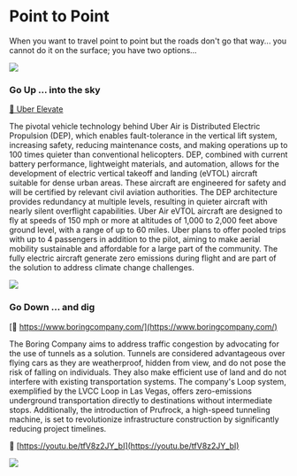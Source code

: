# Point to Point

When you want to travel point to point but the roads don't go that way... you cannot do it on the surface;  you have two options...

![](https://s3.amazonaws.com/img.courses.warmersun.com/progressandpredictions/road.png)

### Go Up ... into the sky

[🔗 Uber Elevate](https://youtu.be/44bSw-wPW4c)

The pivotal vehicle technology behind Uber Air is Distributed Electric Propulsion (DEP), which enables fault-tolerance in the vertical lift system, increasing safety, reducing maintenance costs, and making operations up to 100 times quieter than conventional helicopters. DEP, combined with current battery performance, lightweight materials, and automation, allows for the development of electric vertical takeoff and landing (eVTOL) aircraft suitable for dense urban areas. These aircraft are engineered for safety and will be certified by relevant civil aviation authorities. The DEP architecture provides redundancy at multiple levels, resulting in quieter aircraft with nearly silent overflight capabilities. Uber Air eVTOL aircraft are designed to fly at speeds of 150 mph or more at altitudes of 1,000 to 2,000 feet above ground level, with a range of up to 60 miles. Uber plans to offer pooled trips with up to 4 passengers in addition to the pilot, aiming to make aerial mobility sustainable and affordable for a large part of the community. The fully electric aircraft generate zero emissions during flight and are part of the solution to address climate change challenges.

![](https://s3.amazonaws.com/img.courses.warmersun.com/progressandpredictions/uberair.png)

### Go Down ... and dig

[🔗 https://www.boringcompany.com/](https://www.boringcompany.com/)

The Boring Company aims to address traffic congestion by advocating for the use of tunnels as a solution. Tunnels are considered advantageous over flying cars as they are weatherproof, hidden from view, and do not pose the risk of falling on individuals. They also make efficient use of land and do not interfere with existing transportation systems. The company's Loop system, exemplified by the LVCC Loop in Las Vegas, offers zero-emissions underground transportation directly to destinations without intermediate stops. Additionally, the introduction of Prufrock, a high-speed tunneling machine, is set to revolutionize infrastructure construction by significantly reducing project timelines.

🔗 [https://youtu.be/tfV8z2JY_bI](https://youtu.be/tfV8z2JY_bI)

![](https://s3.amazonaws.com/img.courses.warmersun.com/progressandpredictions/boring.png)